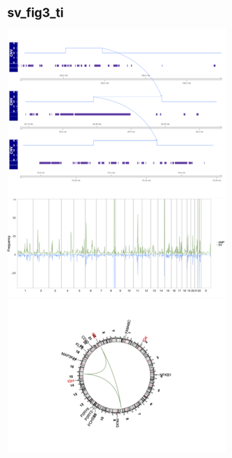 # sv_fig3_ti
![alt_text](https://github.com/vyellapa/sv_fig3_ti/blob/master/SV_fig_ti_cnv_line.png)
![alt_text](https://github.com/vyellapa/sv_fig3_ti/blob/master/SV_fig_ti.png)
![alt_text](https://github.com/vyellapa/sv_fig3_ti/blob/master/SV_TI_MMRF_1550.png)

